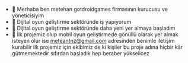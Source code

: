 - 👋 Merhaba ben metehan gotdroidgames firmasının kurucusu ve yöneticisiyim 
- 👀 Dijital oyun geliştirme sektöründe iş yapıyorum 
- 🌱 Dijital oyun geliştirme sektöründe daha yeni yer almaya başladım 
- 💞️ İlk projemiz olup mobil oyun geliştirmede gönüllü olarak yer almak isteyen olur ise meteantnz@gmail.com adresinden benimle iletişim kurabilir ilk projemiz için 
ekibimiz de ki kişiler bu proje adına hiçbir kâr gütmemektedir sıfırdan başladık hep beraber yükselicez
<!--
Proje hakkında bilgi almak isterseniz e-posta adresinden iletişim kurabilirsiniz (meteantnz@gmail.com)
